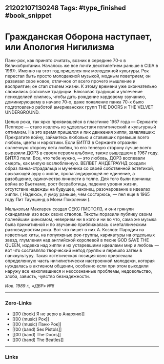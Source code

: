 21202107130248
Tags: #type_finished #book_snippet
---
# Гражданская Оборона наступает, или Апология Нигилизма

Панк-рок, как принято считать, возник в середине 70-х в Великобритании. Началось же все почти десятилетием раньше в США в 1967г. Именно на этот год пришелся пик молодежной культуры. Рок перестал быть просто молодежной музыкой, модным поветрием; он развивал свое новое, отличное от всего прочего мышление и восприятие; он стап стилем жизни. К этому времени уже окончательно сложились фолковые традиции. Блюзовая традиция и увлечение психоделией слились, чтобы дать рождение хардовому звучанию, доминируюшему в начале 70-х, даже появление панка 70-х было подготовлено работой американских групп ТНЕ DOORS и THE VELVET UNDERGROUND.

Целью рока, так ярко проявившейся в пластинке 1967 года — Сержанте Пеппере — стало извлечь из удовольствия политический и культурный оптимизм. На это время пришелся и пик движения хиппи, заявлявших: Прекратите войну, займитесь любовью и ставивших превыше всего любовь, цветы и наркотики. Если БИТЛЗ в Сержанте отразили солнечную сторону лета любви, то его теневую сторону лучше всего выразили ДОРЗ в своем первом альбоме, также вышедшем в 1967 году. БИТЛЗ пели: Все, что тебе нужно, — это любовь, ДОРЗ воспевали смерть, как милую возлюбленную. ВЕЛВЕТ АНДЕГРАУНД создали образ панка-страдальца и мученика со своей собственной эстетикой, срывающей ауру с хиппи, пропагандирующей не единение, а разобщение, одиночество личности в толпе. Для того были причины: война во Вьетнаме, рост безработицы, падение уровня жизни, отсутствие надежды на будущее, наконец, разочарование в идеалах хиппи. ( Надеюсь, я умру раньше, чем состарюсь, — пел еще в 1965 году Пит Тауншенд в Моем Поколении ).

 Малькольм Макларен создал СЕКС ПИСТОЛЗ, и они грянули скандалами изо всех своих стволов. Тексты поразили публику своим полнейшим цинизмом, неверием ни в кого и ни во что, сама же музыка была примитивной и по звучанию приближалась к металлическим разновидностям рока. Вот что пишет о них А. Козлов: Пародии на известные хиты, на популярные рок-группы, карикатуры на отдельных звезд, глумления над английской королевой в песне GOD SAVE THE QUEEN, издевка над хиппи и их устаревшими идеалами мир и любовь — вот что составляло творческий метод группы и перешло затем в панккультуру. Такая эстетическая позиция явно привлекала определенную часть нигилистически настроенной молодежи, которая нуждалась в активном общении, особенно если при этом выходили наружу все накопившиеся и неосознанные проблемы, недовольство, злоба, зависть, чувство безнадежности.

*Иов. 1989 г., «ДВР» №8*

---
### Zero-Links
- [[00 (book) Я не верю в Анархию]]
- [[00 (music) Рок]]
- [[00 (music) Панк-Рок]]
- [[00 (band) Sex Pistols]]
- [[00 (band) The Doors]]
- [[00 (band) The Beatles]]
---
### Links
